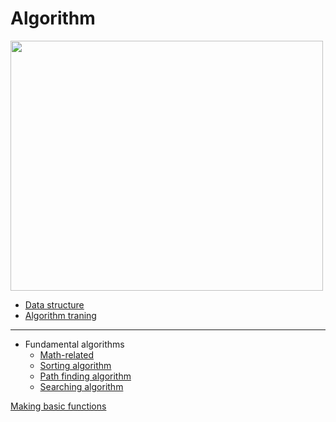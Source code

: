 # Algorithm
<img src="https://user-images.githubusercontent.com/67142421/150480775-05fc32f6-f373-4cf4-a255-f32cfa19a425.png" width="500" height="400"><br>

- [Data structure](https://github.com/vacu9708/Data-structure)
- [Algorithm traning](https://github.com/vacu9708/Algorithm/tree/main/Algorithm%20traning)
---
* Fundamental algorithms
  * [Math-related](https://github.com/vacu9708/Algorithm/tree/main/Related%20to%20math)
  * [Sorting algorithm](https://github.com/vacu9708/Algorithm/tree/main/Sorting%20algorithm)
  * [Path finding algorithm](https://github.com/vacu9708/Algorithm/tree/main/Path%20finding%20algorithm)
  * [Searching algorithm](https://github.com/vacu9708/Algorithm/tree/main/Searching%20algorithm)

[Making basic functions](https://github.com/vacu9708/Algorithm/tree/main/Making%20basic%20functions)
